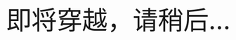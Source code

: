 <!-- script language="javascript" type="text/javascript">
 setTimeout("javascript:location.href='http://81.70.77.19/'",5000);
</script -->
<style type="text/css">
h1 {display: none;}
html, body {
  margin: 0;
  padding: 0;
  width: 100%;
  height: 100%; 
}
body {
  margin: 0;
  padding: 0;
  width: 100%;
  height: 100%; 
}

canvas {
  width: 100%;
  height: 100%;
}
.markdown-body { margin: 0; padding: 0; width: 100%; height: 100%; }
.textBox { position: absolute; left: 25%; top: 20%; font-size: 6vw;}
</style>
<div class="textBox">即将穿越，请稍后...</div>
<canvas id="w_canvas"></canvas>
<script src='http://81.70.77.19/w328/js/gsap.min.js'></script>
<script src="http://81.70.77.19/w328/js/script.js"></script>
